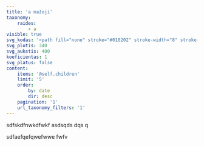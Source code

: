 ```yaml
---
title: 'a mažoji'
taxonomy:
    raides:
        - a
visible: true
svg_kodas: '<path fill="none" stroke="#010202" stroke-width="8" stroke-linecap="round" stroke-linejoin="round" stroke-miterlimit="10" d="M196.5,207.8c0,0,0.6-24.5-33.8-24.4c-41.7,0-91.9,87-71.5,111.4c20.6,24.5,56.7,1.6,70.8-21.4c5.6-9.1,47.1-89.9,47.1-89.9s-45.9,88.1-47.5,101.7c-1.2,10.9,5.3,21.3,15.4,21.3c22.2,0,55.1-38.1,67.2-54.1"/>'
svg_plotis: 340
svg_aukstis: 400
koeficientas: 1
svg_platus: false
content:
    items: '@self.children'
    limit: '5'
    order:
        by: date
        dir: desc
    pagination: '1'
    url_taxonomy_filters: '1'
---
```


sdfskdfnwkdfwkf 
asdsqds dqs q

sdfaefqefqwefwwe fwfv